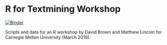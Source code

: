 R for Textmining Workshop
=========================

[![Binder](https://mybinder.org/badge_logo.svg)](https://mybinder.org/v2/gh/browndw/cmu_workshop/master?urlpath=rstudio)

Scripts and data for an R workshop by David Brown and Matthew Lincoln for Carnegie Mellon University (March 2019).
